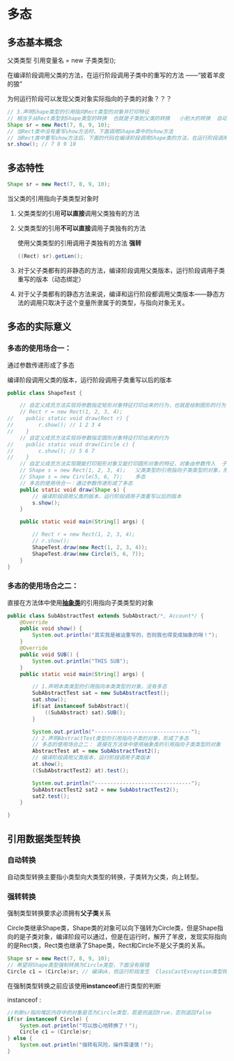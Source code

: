 # 多态

## 多态基本概念

父类类型 引用变量名 = new 子类类型();

在编译阶段调用父类的方法，在运行阶段调用子类中的重写的方法 ——“披着羊皮的狼”    

为何运行阶段可以发现父类对象实际指向的子类的对象？？？

```java
// 3.声明Shape类型的引用指向Rect类型的对象并打印特征
// 相当于从Rect类型到Shape类型的转换  也就是子类到父类的转换   小到大的转换  自动类型转换
Shape sr = new Rect(7, 8, 9, 10);
// 当Rect类中没有重写show方法时，下面调用Shape类中的show方法
// 当Rect类中重写show方法后，下面的代码在编译阶段调用Shape类的方法，在运行阶段调用Rect类中的show方法
sr.show(); // 7 8 9 10
```

## 多态特性

```java
Shape sr = new Rect(7, 8, 9, 10);
```

当父类的引用指向子类类型对象时

1. 父类类型的引用**可以直接**调用父类独有的方法
2. 父类类型的引用**不可以直接**调用子类独有的方法

    使用父类类型的引用调用子类独有的方法 **强转**

    ```java
    ((Rect) sr).getLen();
    ```

3. 对于父子类都有的非静态的方法，编译阶段调用父类版本，运行阶段调用子类重写的版本（动态绑定）
4. 对于父子类都有的静态方法来说，编译和运行阶段都调用父类版本——静态方法的调用只取决于这个变量所隶属于的类型，与指向对象无关。

## 多态的实际意义

### 多态的使用场合一：

通过参数传递形成了多态

编译阶段调用父类的版本，运行阶段调用子类重写以后的版本

```java
public class ShapeTest {

    // 自定义成员方法实现将参数指定矩形对象特征打印出来的行为，也就是绘制图形的行为
    // Rect r = new Rect(1, 2, 3, 4);
//    public static void draw(Rect r) {
//        r.show(); // 1 2 3 4
//    }
    // 自定义成员方法实现将参数指定圆形对象特征打印出来的行为
//    public static void draw(Circle c) {
//        c.show(); // 5 6 7
//    }
    // 自定义成员方法实现既能打印矩形对象又能打印圆形对象的特征，对象由参数传入  子类 is a 父类
    // Shape s = new Rect(1, 2, 3, 4);   父类类型的引用指向子类类型的对象，形成了多态
    // Shape s = new Circle(5, 6, 7);    多态
    // 多态的使用场合一：通过参数传递形成了多态
    public static void draw(Shape s) {
        // 编译阶段调用父类的版本，运行阶段调用子类重写以后的版本
        s.show();
    }

    public static void main(String[] args) {

        // Rect r = new Rect(1, 2, 3, 4);
        // r.show();
        ShapeTest.draw(new Rect(1, 2, 3, 4));
        ShapeTest.draw(new Circle(5, 6, 7));
    }
}
```

### 多态的使用场合之二：

直接在方法体中使用[**抽象类**](%E6%8A%BD%E8%B1%A1%E7%B1%BB%E5%92%8C%E6%8E%A5%E5%8F%A3%20a1aa1a4fa8434b2d996dc4560b122914.md)的引用指向子类类型的对象

```java
public class SubAbstractTest extends SubAbstract/*, Account*/ {
    @Override
    public void show() {
        System.out.println("其实我是被迫重写的，否则我也得变成抽象的呀！");
    }
    @Override
    public void SUB() {
        System.out.println("THIS SUB");
    }
    public static void main(String[] args) {

        // 1.声明本类类型的引用指向本类类型的对象，没有多态
        SubAbstractTest sat = new SubAbstractTest();
        sat.show();
        if(sat instanceof SubAbstract){
            ((SubAbstract) sat).SUB();
        }

        System.out.println("-------------------------------");
        // 2.声明AbstractTest类型的引用指向子类的对象，形成了多态
        // 多态的使用场合之二： 直接在方法体中使用抽象类的引用指向子类类型的对象
        AbstractTest at = new SubAbstractTest2();
        // 编译阶段调用父类版本，运行阶段调用子类版本
        at.show();
        ((SubAbstractTest2) at).test();

        System.out.println("-------------------------------");
        SubAbstractTest2 sat2 = new SubAbstractTest2();
        sat2.test();
    }

}
```

## 引用数据类型转换

### 自动转换

自动类型转换主要指小类型向大类型的转换，子类转为父类，向上转型。

### 强转转换

强制类型转换要求必须拥有**父子类**关系

Circle类继承Shape类，Shape类的对象可以向下强转为Circle类，但是Shape指向的是子类对象，编译阶段可以通过，但是在运行时，解开了羊皮，发现实际指向的是Rect类，Rect类也继承了Shape类，Rect和Circle不是父子类的关系。

```java
Shape sr = new Rect(7, 8, 9, 10);
// 希望将Shape类型强制转换为Circle类型，下面没有报错
Circle c1 = (Circle)sr; // 编译ok，但运行阶段发生  ClassCastException类型转换异常
```

在强制类型转换之前应该使用**instanceof**进行类型的判断

instanceof : 

```java
//判断sr指向堆区内存中的对象是否为Circle类型，若是则返回true，否则返回false
if(sr instanceof Circle) {
    System.out.println("可以放心地转换了！");
    Circle c1 = (Circle)sr;
} else {
    System.out.println("强转有风险，操作需谨慎！");
}
```